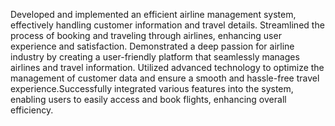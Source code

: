 Developed and implemented an efficient airline management system, effectively handling customer information and travel details. Streamlined the process of booking and traveling through airlines, enhancing user experience and satisfaction.
Demonstrated a deep passion for airline industry by creating a user-friendly platform that seamlessly manages airlines and travel information. Utilized advanced technology to optimize the management of customer data and ensure a smooth and hassle-free travel experience.Successfully integrated various features into the system, enabling users to easily access and book flights, enhancing overall efficiency.
